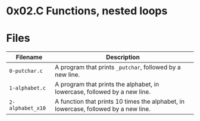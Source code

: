# 0x02.C Functions, nested loops

# Files 

| Filename | Description |
| -----------------------| ---------------------------------|
| `0-putchar.c` | A program that prints `_putchar`, followed by a new line. |
| `1-alphabet.c` | A program that prints the alphabet, in lowercase, followed by a new line. |
| `2-alphabet_x10` | A function that prints 10 times the alphabet, in lowercase, followed by a new line. |
